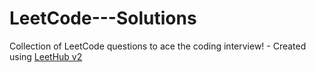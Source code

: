 # LeetCode---Solutions
Collection of LeetCode questions to ace the coding interview! - Created using [LeetHub v2](https://github.com/arunbhardwaj/LeetHub-2.0)
